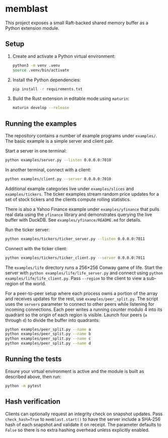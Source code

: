 # memblast

This project exposes a small Raft-backed shared memory buffer as a Python extension module.

## Setup

1. Create and activate a Python virtual environment:
   ```bash
   python3 -m venv .venv
   source .venv/bin/activate
   ```
2. Install the Python dependencies:
   ```bash
   pip install -r requirements.txt
   ```
3. Build the Rust extension in editable mode using `maturin`:
   ```bash
   maturin develop --release
   ```

## Running the examples

The repository contains a number of example programs under `examples/`. The
basic example is a simple server and client pair.

Start a server in one terminal:
```bash
python examples/server.py --listen 0.0.0.0:7010
```

In another terminal, connect with a client:
```bash
python examples/client.py --server 0.0.0.0:7010
```

Additional example categories live under `examples/slices` and
`examples/tickers`. The ticker examples stream random price updates for a set of
stock tickers and the clients compute rolling statistics.

There is also a Yahoo Finance example under `examples/yfinance` that pulls
real data using the `yfinance` library and demonstrates querying the live
buffer with DuckDB. See `examples/yfinance/README.md` for details.

Run the ticker server:
```bash
python examples/tickers/ticker_server.py --listen 0.0.0.0:7011
```

Connect with the ticker client:
```bash
python examples/tickers/ticker_client.py --server 0.0.0.0:7011
```

The `examples/life` directory runs a 256×256 Conway game of life. Start the server
with `python examples/life/life_server.py` and connect using
`python examples/life/life_client.py`. Pass `--region` to the client to view a
sub-region of the world.

For a peer-to-peer setup where each process owns a portion of the array and
receives updates for the rest, use `examples/peer_split.py`. The script uses the
`servers` parameter to connect to other peers while listening for incoming
connections. Each peer writes a running counter modulo 4 into its quadrant so
the origin of each region is visible. Launch four peers (`a` through `d`) to
divide the buffer into quadrants:

```bash
python examples/peer_split.py --name a
python examples/peer_split.py --name b
python examples/peer_split.py --name c
python examples/peer_split.py --name d
```

## Running the tests

Ensure your virtual environment is active and the module is built as described
above, then run:
```bash
python -m pytest
```

## Hash verification

Clients can optionally request an integrity check on snapshot updates. Pass
`check_hash=True` to `memblast.start()` to have the server include a SHA‑256
hash of each snapshot and validate it on receipt. The parameter defaults to
`False` so there is no extra hashing overhead unless explicitly enabled.


